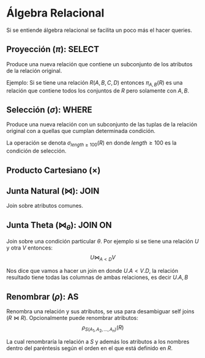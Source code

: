 # Álgebra Relacional
Si se entiende álgebra relacional se facilita un poco más el hacer queries.

## Proyección ($\pi$): SELECT
Produce una nueva relación que contiene un subconjunto de los atributos de la relación original.

Ejemplo: Si se tiene una relación $R(A,B,C,D)$ entonces $\pi_{A,B}(R)$ es una relación que contiene todos los conjuntos de $R$ pero solamente con $A,B$.

## Selección ($\sigma$): WHERE
Produce una nueva relación con un subconjunto de las tuplas de la relación original con a quellas que cumplan determinada condición.

La operación se denota $\sigma_{length\ge100}(R)$ en donde $length\ge100$ es la condición de selección.

## Producto Cartesiano ($\times$)

## Junta Natural ($\bowtie$): JOIN
Join sobre atributos comunes.

## Junta Theta ($\bowtie_\theta$): JOIN ON
Join sobre una condición particular $\theta$. Por ejemplo si se tiene una relación $U$ y otra $V$ entonces:
$$
U\bowtie_{A\lt D}V
$$

Nos dice que vamos a hacer un join en donde $U.A \lt V.D$, la relación resultado tiene todas las columnas de ambas relaciones, es decir $U.A,B$

## Renombrar ($\rho$): AS
Renombra una relación y sus atributos, se usa para desambiguar self joins ($R\bowtie R$). Opcionalmente puede renombrar atributos:
$$
\rho_{S(A_1,A_2,...,A_n)}(R)
$$

La cual renombraría la relación a $S$ y además los atributos a los nombres dentro del paréntesis según el orden en el que está definido en $R$.

